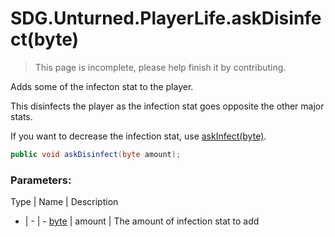 # SDG.Unturned.PlayerLife.askDisinfect(byte)

> This page is incomplete, please help finish it by contributing.

Adds some of the infecton stat to the player.

This disinfects the player as the infection stat goes opposite the other major stats.

If you want to decrease the infection stat, use [askInfect(byte)](scripting/sdg/unturned/playerlife/askinfect).

```C#
public void askDisinfect(byte amount);
```

### Parameters:

Type | Name | Description
- | - | -
[byte](https://docs.microsoft.com/en-us/dotnet/api/system.byte?view=netframework-3.5) | amount | The amount of infection stat to add